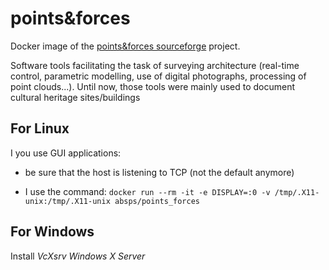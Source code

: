 # points&forces

Docker image of the [points&forces sourceforge](https://sourceforge.net/projects/pointsforces/) project.

Software tools facilitating the task of surveying architecture (real-time control, parametric modelling, use of digital photographs, processing of point clouds...).
Until now, those tools were mainly used to document cultural heritage sites/buildings

## For Linux

I you use GUI applications:

- be sure that the host is listening to TCP (not the default anymore)

- I use the command:
  `docker run --rm -it -e DISPLAY=:0 -v /tmp/.X11-unix:/tmp/.X11-unix absps/points_forces`

## For Windows

Install _VcXsrv Windows X Server_

